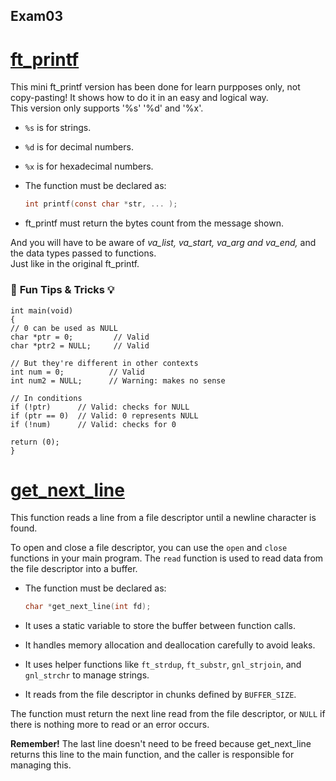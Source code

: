 ## Exam03

# [ft_printf](./ft_printf)
This mini ft_printf version has been done for learn purpposes only, not copy-pasting!
It shows how to do it in an easy and logical way.
\
This version only supports '%s' '%d' and '%x'.
- `%s` is for strings.
- `%d` is for decimal numbers.
- `%x` is for hexadecimal numbers.

- The function must be declared as:

    ```c
    int printf(const char *str, ... );
    ```

- ft_printf must return the bytes count from the message shown.

And you will have to be aware of *va_list, va_start, va_arg and va_end,* and the data types passed to functions.
\
Just like in the original ft_printf.


### 🎯 **Fun Tips & Tricks** 💡

	int main(void)
	{
	// 0 can be used as NULL
	char *ptr = 0;         // Valid
	char *ptr2 = NULL;     // Valid

	// But they're different in other contexts
	int num = 0;          // Valid
	int num2 = NULL;      // Warning: makes no sense

	// In conditions
	if (!ptr)      // Valid: checks for NULL
	if (ptr == 0)  // Valid: 0 represents NULL
	if (!num)      // Valid: checks for 0

	return (0);
	}

# [get_next_line](./get_next_line)
This function reads a line from a file descriptor until a newline character is found.

To open and close a file descriptor, you can use the `open` and `close` functions in your main program.
The `read` function is used to read data from the file descriptor into a buffer.
- The function must be declared as:

    ```c
    char *get_next_line(int fd);
    ```

- It uses a static variable to store the buffer between function calls.
- It handles memory allocation and deallocation carefully to avoid leaks.
- It uses helper functions like `ft_strdup`, `ft_substr`, `gnl_strjoin`, and `gnl_strchr` to manage strings.
- It reads from the file descriptor in chunks defined by `BUFFER_SIZE`.

The function must return the next line read from the file descriptor, or `NULL` if there is nothing more to read or an error occurs.

**Remember!**
The last line doesn't need to be freed because get_next_line returns this line to the main function, and the caller  is responsible for managing this.